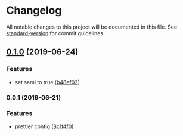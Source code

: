 # Changelog

All notable changes to this project will be documented in this file. See [standard-version](https://github.com/conventional-changelog/standard-version) for commit guidelines.

## [0.1.0](https://github.com/jnmorse/prettier-config/compare/v0.0.1...v0.1.0) (2019-06-24)


### Features

* set semi to true ([b48ef02](https://github.com/jnmorse/prettier-config/commit/b48ef02))



### 0.0.1 (2019-06-21)


### Features

* prettier config ([8c1f4f0](https://github.com/jnmorse/prettier-config/commit/8c1f4f0))
